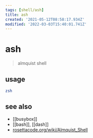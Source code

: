 ```yaml
---
tags: [shell/ash]
title: ash
created: '2021-05-12T08:58:17.934Z'
modified: '2022-03-03T15:40:01.741Z'
---
```


# ash

> almquist shell

## usage

```sh
zsh
```

## see also

- [[busybox]]
- [[bash]], [[dash]]
- [rosettacode.org/wiki/Almquist_Shell](https://rosettacode.org/wiki/Almquist_Shell)
